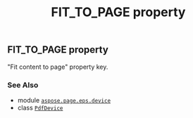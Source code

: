 ﻿---
title: FIT_TO_PAGE property
second_title: Aspose.Page for Python via .NET API References
description: 
type: docs
weight: 150
url: /python-net/aspose.page.eps.device/pdfdevice/fit_to_page/
is_root: false
---

## FIT_TO_PAGE property


"Fit content to page" property key.

### See Also
* module [`aspose.page.eps.device`](../../)
* class [`PdfDevice`](/page/python-net/aspose.page.eps.device/pdfdevice)

